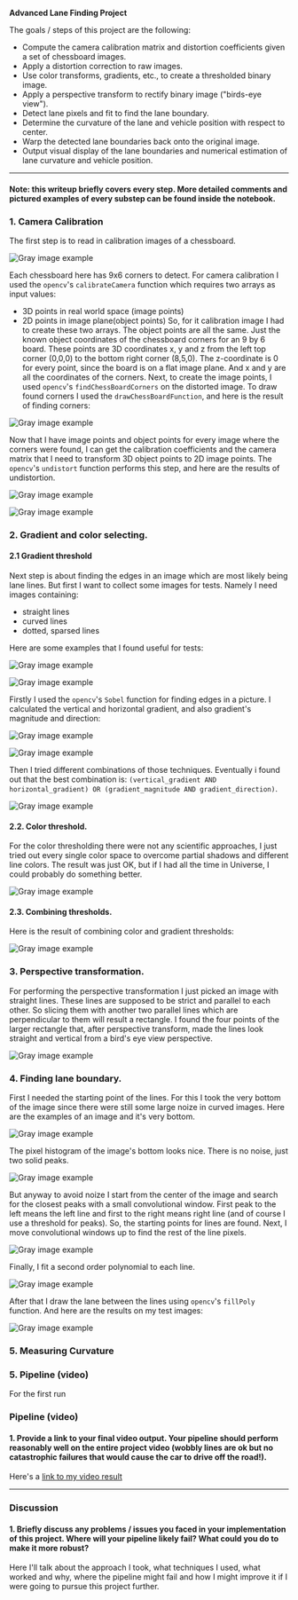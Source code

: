 
**Advanced Lane Finding Project**

The goals / steps of this project are the following:

* Compute the camera calibration matrix and distortion coefficients given a set of chessboard images.
* Apply a distortion correction to raw images.
* Use color transforms, gradients, etc., to create a thresholded binary image.
* Apply a perspective transform to rectify binary image ("birds-eye view").
* Detect lane pixels and fit to find the lane boundary.
* Determine the curvature of the lane and vehicle position with respect to center.
* Warp the detected lane boundaries back onto the original image.
* Output visual display of the lane boundaries and numerical estimation of lane curvature and vehicle position.

---

#### Note: this writeup briefly covers every step. More detailed comments and pictured examples of every substep can be found inside the notebook.

### 1. Camera Calibration

The first step is to read in calibration images of a chessboard.

![Gray image example](/pictures/camera_cal.png)

Each chessboard here has 9x6 corners to detect.
For camera calibration I used the `opencv`'s `calibrateCamera` function which requires two arrays as input values: 
- 3D points in real world space (image points)
- 2D points in image plane(object points)
So, for it calibration image I had to create these two arrays.
The object points are all the same. Just the known object coordinates of the chessboard corners for an 9 by 6 board. These points are 3D coordinates x, y and z from the left top corner (0,0,0) to the bottom right corner (8,5,0). The z-coordinate is 0 for every point, since the board is on a flat image plane. And x and y are all the coordinates of the corners.
Next, to create the image points, I used `opencv`'s `findChessBoardCorners` on the distorted image. To draw found corners I used the `drawChessBoardFunction`, and here is the result of finding corners:

![Gray image example](/pictures/detected_corners.png)

Now that I have image points and object points for every image where the corners were found, I can get the calibration coefficients and the camera matrix that I need to transform 3D object points to 2D image points. The `opencv`'s `undistort` function performs this step, and here are the results of undistortion.

![Gray image example](/pictures/undistortion_chess.png)

![Gray image example](/pictures/undistortion_road.png)

### 2. Gradient and color selecting.
#### 2.1 Gradient threshold
Next step is about finding the edges in an image which are most likely being lane lines.
But first I want to collect some images for tests. Namely I need images containing:

- straight lines
- curved lines
- dotted, sparsed lines

Here are some examples that I found useful for tests:

![Gray image example](/pictures/test_images_str.png)

![Gray image example](/pictures/test_images_cur.png)

Firstly I used the `opencv`'s `Sobel` function for finding edges in a picture. I calculated the vertical and horizontal gradient, and also gradient's magnitude and direction:

![Gray image example](/pictures/h_v_gradient.png)

![Gray image example](/pictures/mag_dir_gradient.png)

Then I tried different combinations of those techniques. Eventually i found out that the best combination is: `(vertical_gradient AND horizontal_gradient) OR (gradient_magnitude AND gradient_direction)`.

![Gray image example](/pictures/combo_grad.png)

#### 2.2. Color threshold.

For the color thresholding there were not any scientific approaches, I just tried out every single color space to overcome partial shadows and different line colors. The result was just OK, but if I had all the time in Universe, I could probably do something better. 

![Gray image example](/pictures/color_tr.png)

#### 2.3. Combining thresholds.

Here is the result of combining color and gradient thresholds:

![Gray image example](/pictures/combbo_tr.png)

### 3. Perspective transformation.

For performing the perspective transformation I just picked an image with straight lines. These lines are supposed to be strict and parallel to each other. So slicing them with another two parallel lines which are perpendicular to them will result a rectangle. I found the four points of the larger rectangle that, after perspective transform, made the lines look straight and vertical from a bird's eye view perspective.

![Gray image example](/pictures/pers_trans.png)

### 4. Finding lane boundary.
First I needed the starting point of the lines. For this I took the very bottom of the image since there were still some large noize in curved images.
Here are the examples of an image and it's very bottom.

![Gray image example](/pictures/boundary1.png)

The pixel histogram of the image's bottom looks nice. There is no noise, just two solid peaks. 

![Gray image example](/pictures/hist.png)

But anyway to avoid noize I start from the center of the image and search for the closest peaks with a small convolutional window. First peak to the left means the left line and first to the right means right line (and of course I use a threshold for peaks). So, the starting points for lines are found. Next, I move convolutional windows up to find the rest of the line pixels.

![Gray image example](/pictures/boundary2.png)

Finally, I fit a second order polynomial to each line.

![Gray image example](/pictures/boundary3.png)

After that I draw the lane between the lines using `opencv`'s `fillPoly` function. And here are the results on my test images:

![Gray image example](/pictures/result_images.png)

### 5. Measuring Curvature


### 5. Pipeline (video)

For the first run 





### Pipeline (video)

#### 1. Provide a link to your final video output.  Your pipeline should perform reasonably well on the entire project video (wobbly lines are ok but no catastrophic failures that would cause the car to drive off the road!).

Here's a [link to my video result](./project_video.mp4)

---

### Discussion

#### 1. Briefly discuss any problems / issues you faced in your implementation of this project.  Where will your pipeline likely fail?  What could you do to make it more robust?

Here I'll talk about the approach I took, what techniques I used, what worked and why, where the pipeline might fail and how I might improve it if I were going to pursue this project further.  
